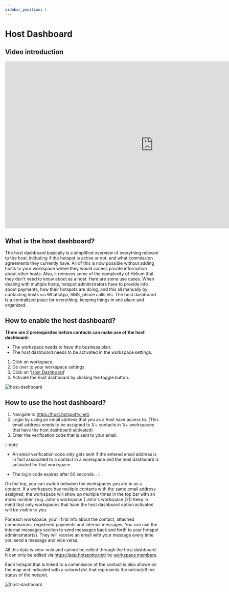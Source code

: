 ```yaml
---
sidebar_position: 1
---
```


# Host Dashboard

## Video introduction

<div className="videoWrapper">
    <iframe width="967" height="544" src="https://www.youtube.com/embed/jAG8JZbs9vY" title="Hotspotty - Host Dashboard Intro Video" frameborder="0" allow="accelerometer; autoplay; clipboard-write; encrypted-media; gyroscope; picture-in-picture" allowfullscreen></iframe>
</div>

## What is the host dashboard?

The host dashboard basically is a simplified overview of everything relevant to the host, including if the hotspot is active or not, and what commission agreements they currently have. All of this is now possible without adding hosts to your workspace where they would access private information about other hosts. Also, it removes some of the complexity of Helium that they don't need to know about as a host. Here are some use cases. When dealing with multiple hosts, hotspot administrators have to provide info about payments, how their hotspots are doing, and this all manually by contacting hosts via WhatsApp, SMS, phone calls etc. The host dashboard is a centralized place for everything, keeping things in one place and organized.


## How to enable the host dashboard?

**There are 2 prerequisites before contacts can make use of the host dashboard:**
 - The workspace needs to have the business plan.
 - The host dashboard needs to be activated in the workspace settings.

1. Click on workspace.
2. Go over to your workspace settings.
3. Click on '[Host Dashboard](https://app.hotspotty.net/workspace/settings/host-dashboard)'
4. Activate the host dashboard by clicking the toggle button.

 ![host-dashboard](/img/advanced/host-dashboard.png)

## How to use the host dashboard?
1. Navigate to https://host.hotspotty.net/.
2. Login by using an email address that you as a host have access to. (This email address needs to be assigned to 1/+ contacts in 1/+ workspaces that have the host dashboard activated)
3. Enter the verification code that is sent to your email.

:::note
- An email verification code only gets sent if the entered email address is in fact associated to a contact in a workspace and the host dashboard is activated for that workspace.

- The login code expires after 60 seconds.
:::

On the top, you can switch between the workspaces you are in as a contact. If a workspace has multiple contacts with the same email address assigned, the workspace will show up multiple times in the top bar with an index number. (e.g. John's workspace | John's workspace [2]) Keep in mind that only workspaces that have the host dashboard option activated will be visible to you.

For each workspace, you'll find info about the contact, attached commissions, registered payments and internal messages. 
You can use the internal messages section to send messages back and forth to your hotspot administrator(s). They  will receive an email with your message every time you send a message and vice versa.

All this data is view-only and cannot be edited through the host dashboard. It can only be edited via https://app.hotspotty.net/ by [workspace members](../features/monitoring-and-managing/settings/#members).

Each hotspot that is linked to a commission of the contact is also shown on the map and indicated with a colored dot that represents the online/offline status of the hotspot.

![host-dashboard](/img/advanced/host-dashboard-2.png)
